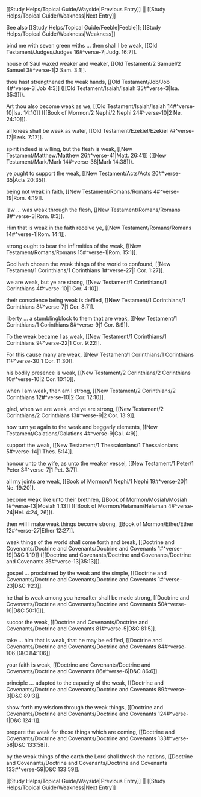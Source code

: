 [[Study Helps/Topical Guide/Wayside|Previous Entry]]  ||  [[Study Helps/Topical Guide/Weakness|Next Entry]]

 See also [[Study Helps/Topical Guide/Feeble|Feeble]]; [[Study Helps/Topical Guide/Weakness|Weakness]]

 bind me with seven green withs ... then shall I be weak, [[Old Testament/Judges/Judges 16#^verse-7|Judg. 16:7]].

 house of Saul waxed weaker and weaker, [[Old Testament/2 Samuel/2 Samuel 3#^verse-1|2 Sam. 3:1]].

 thou hast strengthened the weak hands, [[Old Testament/Job/Job 4#^verse-3|Job 4:3]] ([[Old Testament/Isaiah/Isaiah 35#^verse-3|Isa. 35:3]]).

 Art thou also become weak as we, [[Old Testament/Isaiah/Isaiah 14#^verse-10|Isa. 14:10]] ([[Book of Mormon/2 Nephi/2 Nephi 24#^verse-10|2 Ne. 24:10]]).

 all knees shall be weak as water, [[Old Testament/Ezekiel/Ezekiel 7#^verse-17|Ezek. 7:17]].

 spirit indeed is willing, but the flesh is weak, [[New Testament/Matthew/Matthew 26#^verse-41|Matt. 26:41]] ([[New Testament/Mark/Mark 14#^verse-38|Mark 14:38]]).

 ye ought to support the weak, [[New Testament/Acts/Acts 20#^verse-35|Acts 20:35]].

 being not weak in faith, [[New Testament/Romans/Romans 4#^verse-19|Rom. 4:19]].

 law ... was weak through the flesh, [[New Testament/Romans/Romans 8#^verse-3|Rom. 8:3]].

 Him that is weak in the faith receive ye, [[New Testament/Romans/Romans 14#^verse-1|Rom. 14:1]].

 strong ought to bear the infirmities of the weak, [[New Testament/Romans/Romans 15#^verse-1|Rom. 15:1]].

 God hath chosen the weak things of the world to confound, [[New Testament/1 Corinthians/1 Corinthians 1#^verse-27|1 Cor. 1:27]].

 we are weak, but ye are strong, [[New Testament/1 Corinthians/1 Corinthians 4#^verse-10|1 Cor. 4:10]].

 their conscience being weak is defiled, [[New Testament/1 Corinthians/1 Corinthians 8#^verse-7|1 Cor. 8:7]].

 liberty ... a stumblingblock to them that are weak, [[New Testament/1 Corinthians/1 Corinthians 8#^verse-9|1 Cor. 8:9]].

 To the weak became I as weak, [[New Testament/1 Corinthians/1 Corinthians 9#^verse-22|1 Cor. 9:22]].

 For this cause many are weak, [[New Testament/1 Corinthians/1 Corinthians 11#^verse-30|1 Cor. 11:30]].

 his bodily presence is weak, [[New Testament/2 Corinthians/2 Corinthians 10#^verse-10|2 Cor. 10:10]].

 when I am weak, then am I strong, [[New Testament/2 Corinthians/2 Corinthians 12#^verse-10|2 Cor. 12:10]].

 glad, when we are weak, and ye are strong, [[New Testament/2 Corinthians/2 Corinthians 13#^verse-9|2 Cor. 13:9]].

 how turn ye again to the weak and beggarly elements, [[New Testament/Galations/Galations 4#^verse-9|Gal. 4:9]].

 support the weak, [[New Testament/1 Thessalonians/1 Thessalonians 5#^verse-14|1 Thes. 5:14]].

 honour unto the wife, as unto the weaker vessel, [[New Testament/1 Peter/1 Peter 3#^verse-7|1 Pet. 3:7]].

 all my joints are weak, [[Book of Mormon/1 Nephi/1 Nephi 19#^verse-20|1 Ne. 19:20]].

 become weak like unto their brethren, [[Book of Mormon/Mosiah/Mosiah 1#^verse-13|Mosiah 1:13]] ([[Book of Mormon/Helaman/Helaman 4#^verse-24|Hel. 4:24, 26]]).

 then will I make weak things become strong, [[Book of Mormon/Ether/Ether 12#^verse-27|Ether 12:27]].

 weak things of the world shall come forth and break, [[Doctrine and Covenants/Doctrine and Covenants/Doctrine and Covenants 1#^verse-19|D&C 1:19]] ([[Doctrine and Covenants/Doctrine and Covenants/Doctrine and Covenants 35#^verse-13|35:13]]).

 gospel ... proclaimed by the weak and the simple, [[Doctrine and Covenants/Doctrine and Covenants/Doctrine and Covenants 1#^verse-23|D&C 1:23]].

 he that is weak among you hereafter shall be made strong, [[Doctrine and Covenants/Doctrine and Covenants/Doctrine and Covenants 50#^verse-16|D&C 50:16]].

 succor the weak, [[Doctrine and Covenants/Doctrine and Covenants/Doctrine and Covenants 81#^verse-5|D&C 81:5]].

 take ... him that is weak, that he may be edified, [[Doctrine and Covenants/Doctrine and Covenants/Doctrine and Covenants 84#^verse-106|D&C 84:106]].

 your faith is weak, [[Doctrine and Covenants/Doctrine and Covenants/Doctrine and Covenants 86#^verse-6|D&C 86:6]].

 principle ... adapted to the capacity of the weak, [[Doctrine and Covenants/Doctrine and Covenants/Doctrine and Covenants 89#^verse-3|D&C 89:3]].

 show forth my wisdom through the weak things, [[Doctrine and Covenants/Doctrine and Covenants/Doctrine and Covenants 124#^verse-1|D&C 124:1]].

 prepare the weak for those things which are coming, [[Doctrine and Covenants/Doctrine and Covenants/Doctrine and Covenants 133#^verse-58|D&C 133:58]].

 by the weak things of the earth the Lord shall thresh the nations, [[Doctrine and Covenants/Doctrine and Covenants/Doctrine and Covenants 133#^verse-59|D&C 133:59]].

[[Study Helps/Topical Guide/Wayside|Previous Entry]]  ||  [[Study Helps/Topical Guide/Weakness|Next Entry]]
